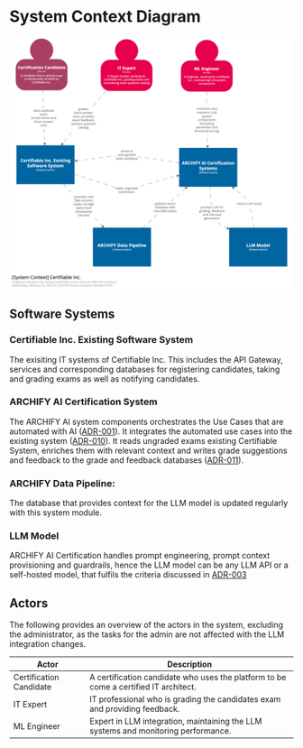 # System Context Diagram

![Context diagram](SystemContext.png)

## Software Systems

### Certifiable Inc. Existing Software System 

The exisiting IT systems of Certifiable Inc. This includes the API Gateway, services and corresponding databases for registering candidates, taking and grading exams as well as notifying candidates.

### ARCHIFY AI Certification System

The ARCHIFY AI system components orchestrates the Use Cases that are automated with AI ([ADR-001](/assets/adr/ADR-001-ai-use-cases.md)). 
It integrates the automated use cases into the existing system ([ADR-010](/assets/adr/ADR-010-system-integration.md)). 
It reads ungraded exams existing Certifiable System, enriches them with relevant context and writes grade suggestions and feedback to the grade and feedback databases ([ADR-011](/assets/adr/ADR-011-data-aggregation-for-rag.md)).

### ARCHIFY Data Pipeline: 

The database that provides context for the LLM model is updated regularly with this system module.

### LLM Model 

ARCHIFY AI Certification handles prompt engineering, prompt context provisioning and guardrails, hence the LLM model can be any LLM API or a self-hosted model, that fulfils the criteria discussed in [ADR-003](../adr/ADR-003-model-choice.md)


## Actors

The following provides an overview of the actors in the system, excluding the administrator, as the tasks for the admin are not affected with the LLM integration changes.

| **Actor**                | **Description**                                                                       |
|--------------------------|---------------------------------------------------------------------------------------|
| Certification Candidate  | A certification candidate who uses the platform to be come a certified IT architect.  |
| IT Expert                | IT professional who is grading the candidates exam and providing feedback.            |
| ML Engineer              | Expert in LLM integration, maintaining the LLM systems and monitoring performance.    |


